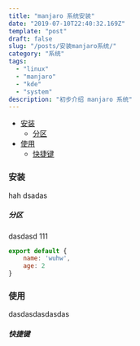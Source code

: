 ```yaml
---
title: "manjaro 系统安装"
date: "2019-07-10T22:40:32.169Z"
template: "post"
draft: false
slug: "/posts/安装manjaro系统/"
category: "系统"
tags:
  - "linux"
  - "manjaro"
  - "kde"
  - "system"
description: "初步介绍 manjaro 系统"
---
```


- [安装](#%E5%AE%89%E8%A3%85)
    - [分区](#%E5%88%86%E5%8C%BA)
- [使用](#%E4%BD%BF%E7%94%A8)
    - [快捷键](#%E5%BF%AB%E6%8D%B7%E9%94%AE)

### 安装
hah
dsadas
##### 分区
dasdasd
111

```javascript
export default {
    name: 'wuhw',
    age: 2
}
```





### 使用

dasdasdasdasdas

##### 快捷键